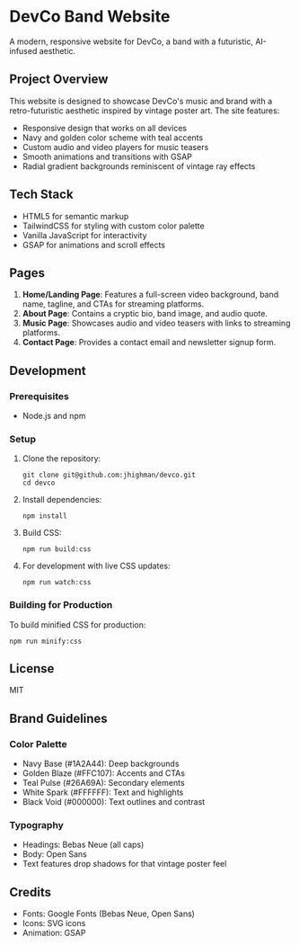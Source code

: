 # DevCo Band Website

A modern, responsive website for DevCo, a band with a futuristic, AI-infused aesthetic.

## Project Overview

This website is designed to showcase DevCo's music and brand with a retro-futuristic aesthetic inspired by vintage poster art. The site features:

- Responsive design that works on all devices
- Navy and golden color scheme with teal accents
- Custom audio and video players for music teasers
- Smooth animations and transitions with GSAP
- Radial gradient backgrounds reminiscent of vintage ray effects

## Tech Stack

- HTML5 for semantic markup
- TailwindCSS for styling with custom color palette
- Vanilla JavaScript for interactivity
- GSAP for animations and scroll effects

## Pages

1. **Home/Landing Page**: Features a full-screen video background, band name, tagline, and CTAs for streaming platforms.
2. **About Page**: Contains a cryptic bio, band image, and audio quote.
3. **Music Page**: Showcases audio and video teasers with links to streaming platforms.
4. **Contact Page**: Provides a contact email and newsletter signup form.

## Development

### Prerequisites

- Node.js and npm

### Setup

1. Clone the repository:
   ```
   git clone git@github.com:jhighman/devco.git
   cd devco
   ```

2. Install dependencies:
   ```
   npm install
   ```

3. Build CSS:
   ```
   npm run build:css
   ```

4. For development with live CSS updates:
   ```
   npm run watch:css
   ```

### Building for Production

To build minified CSS for production:
```
npm run minify:css
```

## License

MIT

## Brand Guidelines

### Color Palette
- Navy Base (#1A2A44): Deep backgrounds
- Golden Blaze (#FFC107): Accents and CTAs
- Teal Pulse (#26A69A): Secondary elements
- White Spark (#FFFFFF): Text and highlights
- Black Void (#000000): Text outlines and contrast

### Typography
- Headings: Bebas Neue (all caps)
- Body: Open Sans
- Text features drop shadows for that vintage poster feel

## Credits

- Fonts: Google Fonts (Bebas Neue, Open Sans)
- Icons: SVG icons
- Animation: GSAP